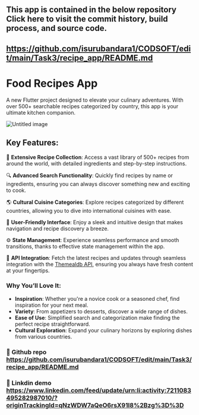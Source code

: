## This app is contained in the below repository Click here to visit the commit history, build process, and source code. 
##  https://github.com/isurubandara1/CODSOFT/edit/main/Task3/recipe_app/README.md 
 
# Food Recipes App

A new Flutter project designed to elevate your culinary adventures. With over 500+ searchable recipes categorized by country, this app is your ultimate kitchen companion.


![Untitled image](https://github.com/isurubandara1/CODSOFT/assets/111081151/d1ea4b25-6985-45ea-9583-9f2ec41b11e5)


## Key Features:
🍲 **Extensive Recipe Collection**: Access a vast library of 500+ recipes from around the world, with detailed ingredients and step-by-step instructions.

🔍 **Advanced Search Functionality**: Quickly find recipes by name or ingredients, ensuring you can always discover something new and exciting to cook.

🌎 **Cultural Cuisine Categories**: Explore recipes categorized by different countries, allowing you to dive into international cuisines with ease.

📱 **User-Friendly Interface**: Enjoy a sleek and intuitive design that makes navigation and recipe discovery a breeze.

⚙️ **State Management**: Experience seamless performance and smooth transitions, thanks to effective state management within the app.

📡 **API Integration**: Fetch the latest recipes and updates through seamless integration with the [Themealdb API](https://www.themealdb.com/), ensuring you always have fresh content at your fingertips.

### Why You’ll Love It:
- **Inspiration**: Whether you're a novice cook or a seasoned chef, find inspiration for your next meal.
- **Variety**: From appetizers to desserts, discover a wide range of dishes.
- **Ease of Use**: Simplified search and categorization make finding the perfect recipe straightforward.
- **Cultural Exploration**: Expand your culinary horizons by exploring dishes from various countries.

### 🔷 Github repo https://github.com/isurubandara1/CODSOFT/edit/main/Task3/recipe_app/README.md
### 🔷 Linkdin demo https://www.linkedin.com/feed/update/urn:li:activity:7211083495282987010/?originTrackingId=qNzWDW7aQeO6rsX91l8%2Bzg%3D%3D


